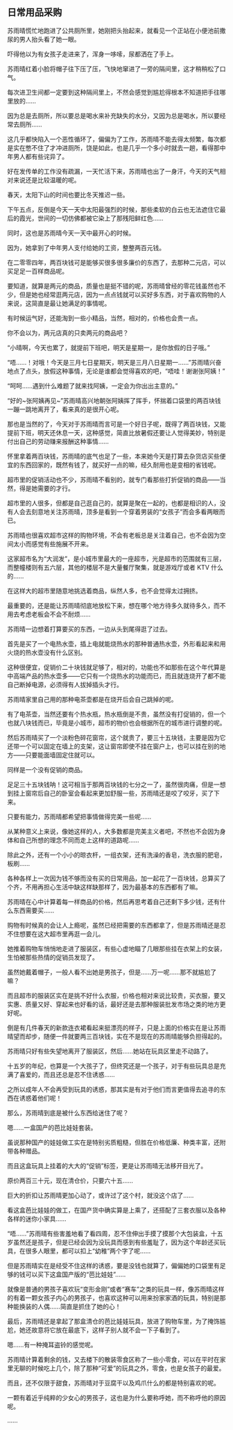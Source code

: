 ## 日常用品采购

苏雨晴慌忙地跑进了公共厕所里，她刚把头抬起来，就看见一个正站在小便池前撒尿的男人抬头看了她一眼。

吓得他以为有女孩子走进来了，浑身一哆嗦，尿都洒在了手上。

苏雨晴红着小脸将帽子往下压了压，飞快地窜进了一旁的隔间里，这才稍稍松了口气。

每次进卫生间都一定要到这种隔间里上，不然会感觉到尴尬得根本不知道把手往哪里放的……

因为总是去厕所，所以要总是喝水来补充缺失的水分，又因为总是喝水，所以要经常去厕所……

这几乎都快陷入一个恶性循环了，偏偏为了工作，苏雨晴不能去得太频繁，每次都是实在憋不住了才冲进厕所，饶是如此，也是几乎一个多小时就去一趟，看得那中年男人都有些诧异了。

好在发传单的工作没有疏漏，一天忙活下来，苏雨晴也出了一身汗，今天的天气相对来说还是比较温暖的呢。

春天，太阳下山的时间也要比冬天推迟一些。

下午五点，反倒是今天一天中太阳最强烈的时候，那些柔软的白云也无法遮住它最后的霞光，世间的一切仿佛都被它染上了那残阳鲜红色……

同时，这也是苏雨晴今天一天中最开心的时候。

因为，她拿到了中年男人支付给她的工资，整整两百元钱。

在二零零四年，两百块钱可是能够买很多很多廉价的东西了，去那种二元店，可以买足足一百样商品呢。

要知道，就算是两元的商品，质量也是挺不错的呢，苏雨晴曾经的零花钱虽然也不少，但是她也经常逛两元店，因为一点点钱就可以买好多东西，对于喜欢购物的人来说，这简直是最让她满足的事情呢。

有时候运气好，还能淘到一些小精品，当然，相对的，价格也会贵一点。

你不会以为，两元店真的只卖两元的商品吧？

“小晴啊，今天也累了，就提前下班吧，明天是星期一，是你放假的日子哦。”

“唔……！对哦！今天是三月七日星期天，明天是三月八日星期一……”苏雨晴兴奋地点了点头，放假这种事情，无论是谁都会觉得喜欢的吧，“唔哇！谢谢张阿姨！”

“呵呵……遇到什么难题了就来找阿姨，一定会为你出出主意的。”

“好的~张阿姨再见~”苏雨晴高兴地朝张阿姨挥了挥手，怀揣着口袋里的两百块钱一蹦一跳地离开了，看来真的是很开心呢。

那也是当然的了，今天对于苏雨晴而言可是一个好日子呢，既得了两百块钱，又能提前下班，明天还休息一天，这种感觉，简直比放暑假还要让人觉得美妙，特别是付出自己的劳动赚来报酬这种事情……

怀里拿着两百块钱，苏雨晴的底气也足了一些，本来她今天是打算去杂货店买些便宜的东西回家的，既然有钱了，就买好一点的嘛，经久耐用也是变相的省钱呢。

超市里的促销活动也不少，苏雨晴不看别的，就专门看那些打折促销的商品——当然，得是她需要的才行。

超市里的人很多，但都是自己逛自己的，就算是聚在一起的，也都是相识的人，没有人会去刻意地关注苏雨晴，顶多是看到一个穿着男装的“女孩子”而会多看两眼而已。

苏雨晴也很喜欢超市这样的购物环境，不会有老板总是关注着自己，也不会因为空间太小而感觉有些施展不开来。

这家超市名为“大润发”，是小城市里最大的一座超市，光是超市的范围就有三层，而整幢楼则有五六层，其他的楼层不是大量餐厅聚集，就是游戏厅或者 KTV 什么的……

在这样大的超市里随意地挑选着商品，纵然人多，也不会觉得太过拥挤。

最重要的，还是能让苏雨晴彻底地放松下来，想在哪个地方待多久就待多久，而不用去考虑老板会不会不耐烦……

苏雨晴一边想着打算要买的东西，一边从头到尾得逛了过去。

首先是买了一个电热水壶，插上电就能烧热水的那种普通热水壶，外形看起来和用火烧的热水壶没有什么区别。

这种很便宜，促销价二十块钱就足够了，相对的，功能也不如那些在这个年代算是中高端产品的热水壶多——它只有一个烧热水的功能而已，而且就连烧开了都不能自己断掉电源，必须得有人拔掉插头才行。

苏雨晴家里自己用的那种电茶壶都是在烧开后会自己跳掉的呢。

有了电茶壶，当然还要有个热水瓶，热水瓶倒是不贵，虽然没有打促销的，但一个也就八块钱而已，毕竟是小城市，超市的物价也会根据所在的城市进行调整的呢。

然后苏雨晴买了一个淡粉色碎花窗帘，这个就贵了，要三十五块钱，主要是因为它还带一个可以固定在墙上的支架，这让窗帘即使不挂在窗户上，也可以挂在别的地方——只要能面墙固定住就可以。

同样是一个没有促销的商品。

足足三十五块钱呐！这可相当于那两百块钱的七分之一了，虽然很肉痛，但是一想到挂上窗帘后自己的卧室会看起来更加舒服一些，苏雨晴还是咬了咬牙，买了下来。

只要有能力，苏雨晴都希望把事情做得完美一些呢……

从某种意义上来说，像她这样的人，大多数都是完美主义者吧，不然也不会因为身体和自己所想的理念不同而走上这样的道路呢……

除此之外，还有一个小小的晾衣杆，一组衣架，还有洗澡的香皂，洗衣服的肥皂，板刷……

各种各样上一次因为钱不够而没有买的日常用品，加一起花了一百块钱，总算买了个齐，不用再担心生活中缺这样缺那样了，因为最基本的东西都有了嘛。

苏雨晴在心中计算着每一样商品的价格，然后再思考着自己还剩下多少钱，还有什么东西需要买……

购物有时候真的会让人上瘾呢，虽然已经把需要的东西都拿了，但是苏雨晴还是忍不住想要在这大超市里再逛一会儿。

她推着购物车悄悄地走进了服装区，有些心虚地瞄了几眼那些挂在衣架上的女装，生怕被那些热情的促销员发现了。

虽然她戴着帽子，一般人看不出她是男孩子，但是……万一呢……那不就尴尬了嘛？

而且超市的服装区实在是挑不好什么衣服，价格也相对来说比较贵，买衣服，要又实惠、质量又好、穿起来也好看的话，最好还是去那种服装批发市场之类的地方更好呢。

倒是有几件春天的新款连衣裙看起来挺漂亮的样子，只是上面的价格实在是让苏雨晴望而却步，随便一件就要两三百块钱，实在不是现在的苏雨晴能够负担得起的。

苏雨晴只好有些失望地离开了服装区，然后……她站在玩具区里走不动路了。

十五岁的年纪，也算是一个大孩子了，但终究还是一个孩子，对于有些玩具总是充满了喜爱的，而且还总是忍不住诱惑……

之所以成年人不会再受到玩具的诱惑，那其实是有对于他们而言更值得去追寻的东西在诱惑着他们呢！

那么，苏雨晴到底是被什么东西给迷住了呢？

嗯……一盒国产的芭比娃娃套装。

虽说那种国产的娃娃做工实在是特别劣质粗糙，但胜在价格低廉、种类丰富，还附带各种赠品。

而且这盒玩具上挂着的大大的“促销”标签，更是让苏雨晴无法移开目光了。

原价两百三十元，现在清仓价，只要六十五……

巨大的折扣让苏雨晴更加心动了，或许过了这个村，就没这个店了……

看这盒芭比娃娃的做工，在国产货中确实算是上乘了，还搭配了三套衣服以及各种各样的迷你小家具……

“唔……”苏雨晴有些害羞地看了看四周，忍不住伸出手摸了摸那个大包装盒，十五岁虽然还是孩子，但是已经会因为没玩具而感到有些羞耻了，因为这个年龄还买玩具，在很多人眼里，都可以扣上“幼稚”两个字了呢……

但是苏雨晴实在是经受不住这样的诱惑，要是没钱也就算了，偏偏她的口袋里有足够的钱可以买下这盒国产版的“芭比娃娃”……

就像是普通的男孩子喜欢玩“变形金刚”或者“赛车”之类的玩具一样，像苏雨晴这样的有着一颗女孩子内心的男孩子，也喜欢这种可以用来扮家家酒的玩具，特别是那种能换装的人偶……简直是抓住了她的心！

最后，苏雨晴还是拿起了那盒清仓的芭比娃娃玩具，放进了购物车里，为了掩饰尴尬，她还故意将它放在最底下，这样子别人就不会一下子看到了。

嗯……有一种掩耳盗铃的感觉呢。

苏雨晴计算着剩余的钱，又去楼下的散装零食区称了一些小零食，可以在平时在家里无聊的时候吃上几个，除了那种“可爱”的玩具之外，零食，也是女孩子的最爱。

而且，还不仅限于甜食，苏雨晴对于豆腐干以及鸡爪什么的都是特别喜欢的呢。

一颗有着近乎纯粹的少女心的男孩子，这也是为什么要称呼她，而不称呼他的原因呢。

……
